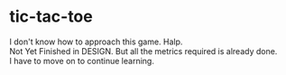 # tic-tac-toe  
I don't know how to approach this game. Halp.  
Not Yet Finished in DESIGN. But all the metrics required is already done.  
I have to move on to continue learning.